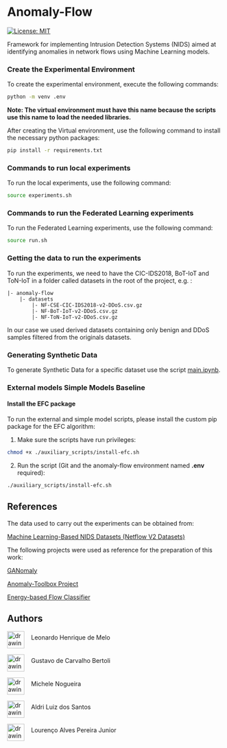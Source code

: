 # Anomaly-Flow

[![License: MIT](https://img.shields.io/badge/License-MIT-yellow.svg)](https://opensource.org/licenses/MIT)

Framework for implementing Intrusion Detection Systems (NIDS) aimed at identifying anomalies in network flows using Machine Learning models.

### Create the Experimental Environment

To create the experimental environment, execute the following commands: 

```sh
python -m venv .env 
```

**Note: The virtual environment must have this name because the scripts use this name to load the needed libraries.**

After creating the Virtual environment, use the following command to install the necessary python packages: 

```sh
pip install -r requirements.txt
```

### Commands to run local experiments 

To run the local experiments, use the following command: 

```sh
source experiments.sh
```

### Commands to run the Federated Learning experiments

To run the Federated Learning experiments, use the following command: 

```sh
source run.sh 
```

### Getting the data to run the experiments

To run the experiments, we need to have the CIC-IDS2018, BoT-IoT and ToN-IoT in a folder called datasets in the root of the project, e.g. : 

    |- anomaly-flow
        |- datasets 
            |- NF-CSE-CIC-IDS2018-v2-DDoS.csv.gz
            |- NF-BoT-IoT-v2-DDoS.csv.gz
            |- NF-ToN-IoT-v2-DDoS.csv.gz 

In our case we used derived datasets containing only benign and DDoS samples filtered from the originals datasets. 


### Generating Synthetic Data

To generate Synthetic Data for a specific dataset use the script [main.ipynb](https://github.com/leonardohdemelo/anomaly-flow/blob/main/main.ipynb). 

### External models Simple Models Baseline

#### Install the EFC package 

To run the external and simple model scripts, please install the custom pip package for the EFC algorithm:

1. Make sure the scripts have run privileges: 

```sh
chmod +x ./auxiliary_scripts/install-efc.sh
```

2. Run the script (Git and the anomaly-flow environment named **.env** required):

```sh
./auxiliary_scripts/install-efc.sh
```

## References 

The data used to carry out the experiments can be obtained from:

[Machine Learning-Based NIDS Datasets (Netflow V2 Datasets)](https://staff.itee.uq.edu.au/marius/NIDS_datasets/) 

The following projects were used as reference for the preparation of this work:

[GANomaly](https://github.com/samet-akcay/ganomaly)

[Anomaly-Toolbox Project](https://github.com/zurutech/anomaly-toolbox) 

[Energy-based Flow Classifier](https://github.com/EnergyBasedFlowClassifier/EFC-package)

## Authors 

<a href="https://github.com/leonardohdemelo"><img src="https://avatars0.githubusercontent.com/u/43916660?s=460&v=4" alt="drawing" width="40" align="middle"/></a>
&nbsp;&nbsp;&nbsp;Leonardo Henrique de Melo 

<a href="https://github.com/gubertoli"><img src="https://avatars.githubusercontent.com/u/4803756?v=4" alt="drawing" width="40" align="middle"/></a>
&nbsp;&nbsp;&nbsp;Gustavo de Carvalho Bertoli

<a href="https://homepages.dcc.ufmg.br/~michele/"><img src="https://servicosweb.cnpq.br/wspessoa/servletrecuperafoto?tipo=1&id=K4701867Y5" alt="drawing" width="40" align="middle"/></a>
&nbsp;&nbsp;&nbsp;Michele Nogueira

<a href="https://dcc.ufmg.br/professor/aldri-luiz-dos-santos/"><img src="https://dcc.ufmg.br/wp-content/uploads/2021/01/Aldri.jpg" alt="drawing" width="40" align="middle"/></a>
&nbsp;&nbsp;&nbsp;Aldri Luiz dos Santos

<a href="https://github.com/ljr"><img src="https://avatars.githubusercontent.com/u/978047?v=4" alt="drawing" width="40" align="middle"/></a>
&nbsp;&nbsp;&nbsp;Lourenço Alves Pereira Junior
